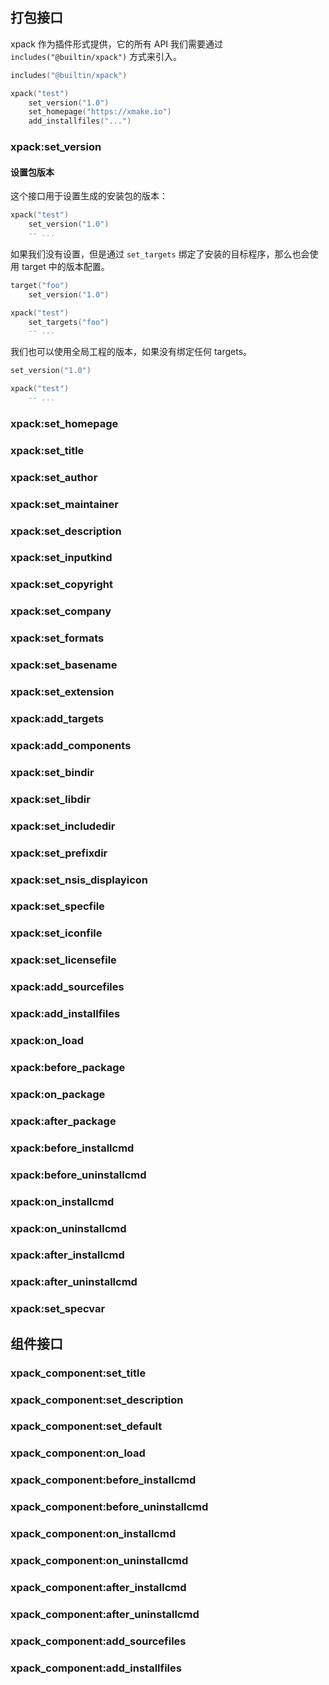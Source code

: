 ## 打包接口

xpack 作为插件形式提供，它的所有 API 我们需要通过 `includes("@builtin/xpack")` 方式来引入。

```lua
includes("@builtin/xpack")

xpack("test")
    set_version("1.0")
    set_homepage("https://xmake.io")
    add_installfiles("...")
```

### xpack:set_version

#### 设置包版本

这个接口用于设置生成的安装包的版本：

```lua
xpack("test")
    set_version("1.0")
    -- ...
```

如果我们没有设置，但是通过 `set_targets` 绑定了安装的目标程序，那么也会使用 target 中的版本配置。


```lua
target("foo")
    set_version("1.0")

xpack("test")
    set_targets("foo")
    -- ...
```


我们也可以使用全局工程的版本，如果没有绑定任何 targets。


```lua
set_version("1.0")

xpack("test")
    -- ...
```


### xpack:set_homepage
### xpack:set_title
### xpack:set_author
### xpack:set_maintainer
### xpack:set_description
### xpack:set_inputkind
### xpack:set_copyright
### xpack:set_company
### xpack:set_formats
### xpack:set_basename
### xpack:set_extension
### xpack:add_targets
### xpack:add_components
### xpack:set_bindir
### xpack:set_libdir
### xpack:set_includedir
### xpack:set_prefixdir
### xpack:set_nsis_displayicon
### xpack:set_specfile
### xpack:set_iconfile
### xpack:set_licensefile
### xpack:add_sourcefiles
### xpack:add_installfiles
### xpack:on_load
### xpack:before_package
### xpack:on_package
### xpack:after_package
### xpack:before_installcmd
### xpack:before_uninstallcmd
### xpack:on_installcmd
### xpack:on_uninstallcmd
### xpack:after_installcmd
### xpack:after_uninstallcmd
### xpack:set_specvar

## 组件接口

### xpack_component:set_title
### xpack_component:set_description
### xpack_component:set_default
### xpack_component:on_load
### xpack_component:before_installcmd
### xpack_component:before_uninstallcmd
### xpack_component:on_installcmd
### xpack_component:on_uninstallcmd
### xpack_component:after_installcmd
### xpack_component:after_uninstallcmd
### xpack_component:add_sourcefiles
### xpack_component:add_installfiles


